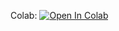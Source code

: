 Colab: [![Open In Colab](https://colab.research.google.com/assets/colab-badge.svg)](https://github.com/Shaorrran/dls-stuff/blob/master/[homework]knn.ipynb)